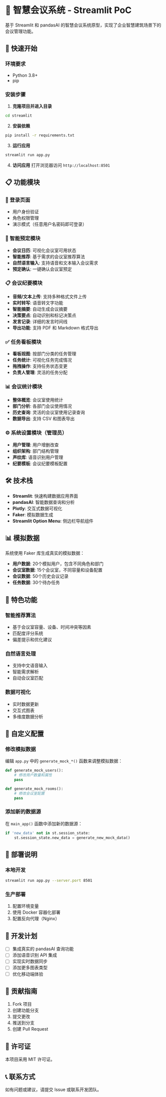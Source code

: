 # 🎨 智慧会议系统 - Streamlit PoC

基于 Streamlit 和 pandasAI 的智慧会议系统原型，实现了企业智慧建筑场景下的会议管理功能。

## 🚀 快速开始

### 环境要求
- Python 3.8+
- pip

### 安装步骤

1. **克隆项目并进入目录**
```bash
cd streamlit
```

2. **安装依赖**
```bash
pip install -r requirements.txt
```

3. **运行应用**
```bash
streamlit run app.py
```

4. **访问应用**
打开浏览器访问 `http://localhost:8501`

## 📋 功能模块

### 🔐 登录页面
- 用户身份验证
- 角色权限管理
- 演示模式（任意用户名密码即可登录）

### 📅 智能预定模块
- **会议日历**: 可视化会议室可用状态
- **智能推荐**: 基于需求的会议室推荐算法
- **自然语言输入**: 支持语音和文本输入会议需求
- **预定确认**: 一键确认会议室预定

### 📋 会议纪要模块
- **音频/文本上传**: 支持多种格式文件上传
- **实时转写**: 语音转文字功能
- **智能摘要**: 自动生成会议摘要
- **决策要点**: 自动识别和标记决策点
- **发言记录**: 详细的发言时间线
- **导出功能**: 支持 PDF 和 Markdown 格式导出

### ✅ 任务看板模块
- **看板视图**: 按部门分类的任务管理
- **任务统计**: 可视化任务完成情况
- **拖拽操作**: 支持任务状态变更
- **负责人管理**: 灵活的任务分配

### 📊 会议统计模块
- **整体概览**: 会议室使用统计
- **部门分析**: 各部门会议使用情况
- **历史查询**: 灵活的会议室使用记录查询
- **数据导出**: 支持 CSV 和图表导出

### ⚙️ 系统设置模块（管理员）
- **用户管理**: 用户增删改查
- **组织架构**: 部门结构管理
- **声纹库**: 语音识别用户管理
- **纪要模板**: 会议纪要模板配置

## 🛠️ 技术栈

- **Streamlit**: 快速构建数据应用界面
- **pandasAI**: 智能数据查询和分析
- **Plotly**: 交互式数据可视化
- **Faker**: 模拟数据生成
- **Streamlit Option Menu**: 侧边栏导航组件

## 📊 模拟数据

系统使用 Faker 库生成真实的模拟数据：

- **用户数据**: 20个模拟用户，包含不同角色和部门
- **会议室数据**: 15个会议室，不同容量和设备配置
- **会议数据**: 50个历史会议记录
- **任务数据**: 30个待办任务

## 🎯 特色功能

### 智能推荐算法
- 基于会议室容量、设备、时间冲突等因素
- 匹配度评分系统
- 偏差提示和优化建议

### 自然语言处理
- 支持中文语音输入
- 智能需求解析
- 自动会议室匹配

### 数据可视化
- 实时数据更新
- 交互式图表
- 多维度数据分析

## 🔧 自定义配置

### 修改模拟数据
编辑 `app.py` 中的 `generate_mock_*()` 函数来调整模拟数据：

```python
def generate_mock_users():
    # 修改用户数量和属性
    pass

def generate_mock_rooms():
    # 修改会议室配置
    pass
```

### 添加新的数据源
在 `main_app()` 函数中添加新的数据源：

```python
if 'new_data' not in st.session_state:
    st.session_state.new_data = generate_new_mock_data()
```

## 🚀 部署说明

### 本地开发
```bash
streamlit run app.py --server.port 8501
```

### 生产部署
1. 配置环境变量
2. 使用 Docker 容器化部署
3. 配置反向代理（Nginx）

## 📝 开发计划

- [ ] 集成真实的 pandasAI 查询功能
- [ ] 添加语音识别 API 集成
- [ ] 实现实时数据同步
- [ ] 添加更多图表类型
- [ ] 优化移动端体验

## 🤝 贡献指南

1. Fork 项目
2. 创建功能分支
3. 提交更改
4. 推送到分支
5. 创建 Pull Request

## 📄 许可证

本项目采用 MIT 许可证。

## 📞 联系方式

如有问题或建议，请提交 Issue 或联系开发团队。 